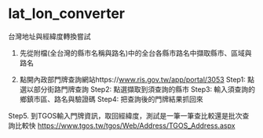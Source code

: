 # lat_lon_converter
台灣地址與經緯度轉換嘗試

1. 先從附檔(全台灣的縣市名稱與路名)中的全台各縣市路名中擷取縣市、區域與路名

2. 點開內政部門牌查詢網站https://www.ris.gov.tw/app/portal/3053
Step1: 點選以部分街路門牌查詢
Step2: 點選擷取到須查詢的縣市
Step3: 輸入須查詢的鄉鎮市區、路名與驗證碼
Step4: 把查詢後的門牌結果抓回來

Step5. 到TGOS輸入門牌資訊，取回經緯度，測試是一筆一筆查比較還是批次查詢比較快
https://www.tgos.tw/tgos/Web/Address/TGOS_Address.aspx

